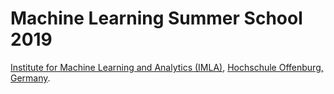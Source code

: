 # Machine Learning Summer School 2019
[Institute for Machine Learning and Analytics (IMLA)](https://imla.hs-offenburg.de/veranstaltungen/summer-school-machine-learning-2019/), [Hochschule Offenburg, Germany](https://www.hs-offenburg.de/).